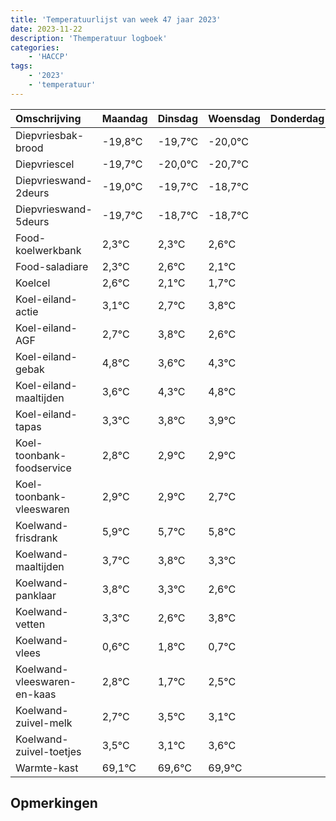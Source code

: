 ```yaml
---
title: 'Temperatuurlijst van week 47 jaar 2023'
date: 2023-11-22
description: 'Themperatuur logboek'
categories:
    - 'HACCP'
tags:
    - '2023'
    - 'temperatuur'
---
```

|Omschrijving|Maandag|Dinsdag|Woensdag|Donderdag|Vrijdag|Zaterdag|Zondag|
|:---|:---|:---|:---|:---|:---|:---|:---|
|Diepvriesbak-brood|-19,8°C|-19,7°C|-20,0°C| | | | |
|Diepvriescel|-19,7°C|-20,0°C|-20,7°C| | | | |
|Diepvrieswand-2deurs|-19,0°C|-19,7°C|-18,7°C| | | | |
|Diepvrieswand-5deurs|-19,7°C|-18,7°C|-18,7°C| | | | |
|Food-koelwerkbank|2,3°C|2,3°C|2,6°C| | | | |
|Food-saladiare|2,3°C|2,6°C|2,1°C| | | | |
|Koelcel|2,6°C|2,1°C|1,7°C| | | | |
|Koel-eiland-actie|3,1°C|2,7°C|3,8°C| | | | |
|Koel-eiland-AGF|2,7°C|3,8°C|2,6°C| | | | |
|Koel-eiland-gebak|4,8°C|3,6°C|4,3°C| | | | |
|Koel-eiland-maaltijden|3,6°C|4,3°C|4,8°C| | | | |
|Koel-eiland-tapas|3,3°C|3,8°C|3,9°C| | | | |
|Koel-toonbank-foodservice|2,8°C|2,9°C|2,9°C| | | | |
|Koel-toonbank-vleeswaren|2,9°C|2,9°C|2,7°C| | | | |
|Koelwand-frisdrank|5,9°C|5,7°C|5,8°C| | | | |
|Koelwand-maaltijden|3,7°C|3,8°C|3,3°C| | | | |
|Koelwand-panklaar|3,8°C|3,3°C|2,6°C| | | | |
|Koelwand-vetten|3,3°C|2,6°C|3,8°C| | | | |
|Koelwand-vlees|0,6°C|1,8°C|0,7°C| | | | |
|Koelwand-vleeswaren-en-kaas|2,8°C|1,7°C|2,5°C| | | | |
|Koelwand-zuivel-melk|2,7°C|3,5°C|3,1°C| | | | |
|Koelwand-zuivel-toetjes|3,5°C|3,1°C|3,6°C| | | | |
|Warmte-kast|69,1°C|69,6°C|69,9°C| | | | |

## Opmerkingen



